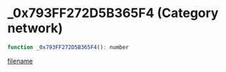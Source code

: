 # _0x793FF272D5B365F4 (Category network)

```js
function _0x793FF272D5B365F4(): number
```

[filename](_0x793FF272D5B365F4_m.md ':include')